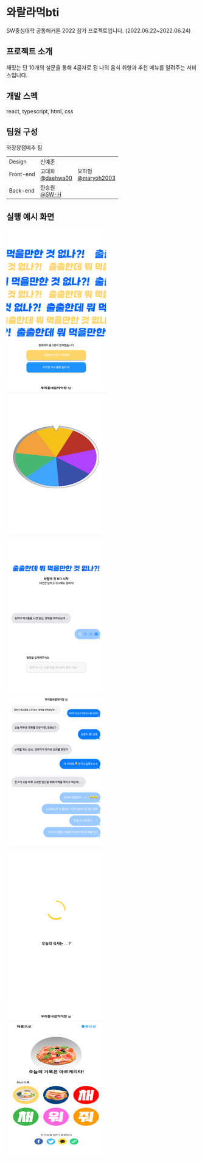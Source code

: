 # 와랄라먹bti
SW중심대학 공동해커톤 2022 참가 프로젝트입니다. (2022.06.22~2022.06.24)


## 프로젝트 소개
재밌는 단 10개의 설문을 통해 4글자로 된 나의 음식 취향과 추천 메뉴를 알려주는 서비스입니다.



## 개발 스펙
react, typescript, html, css

## 팀원 구성
와장창점메추 팀

||||
|-|-|-|
|Design   | 신예준 <br>  ||
|Front-end| 고대화 <br> [@daehwa00](https://github.com/daehwa00) |오하형 <br> [@maryoh2003](https://github.com/maryoh2003) |
|Back-end | 한승원 <br> [@SW-H](https://github.com/SW-H)||

## 실행 예시 화면
<img src="main_page.png" width="262" height="400"/> <img src="rulet.png" width="262" height="400"/>

<img src="name_input.png" width="262" height="400"/> <img src="survey.png" width="262" height="400"/>

<img src="loading.png" width="262" height="400"/> <img src="result.png" width="262" height="400"/>



